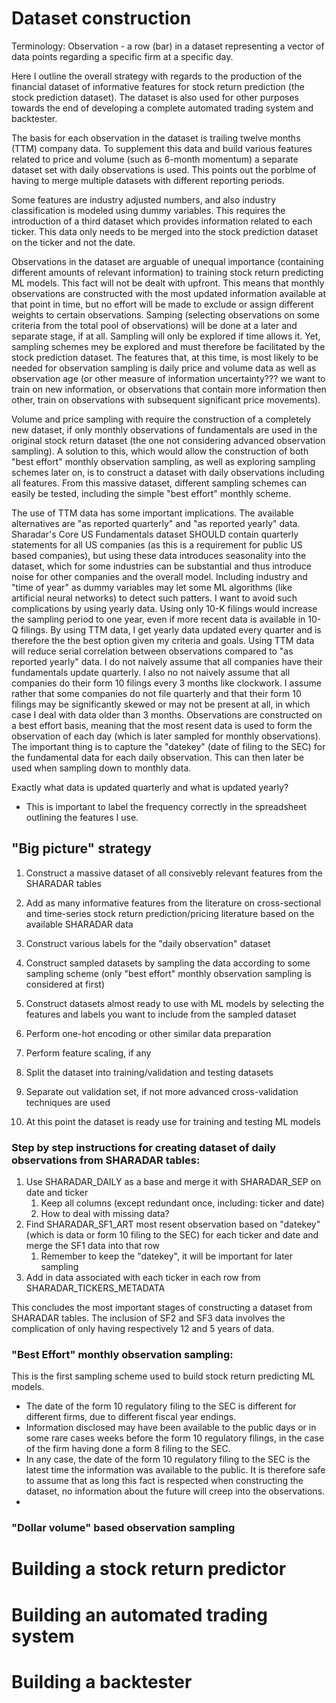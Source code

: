 # Dataset construction

Terminology:
Observation - a row (bar) in a dataset representing a vector of data points regarding a specific firm at a specific day. 


Here I outline the overall strategy with regards to the production of the financial dataset of informative features for stock return prediction (the stock prediction dataset). The dataset is also used for other purposes towards the end of developing a complete automated trading system and backtester.

The basis for each observation in the dataset is trailing twelve months (TTM) company data. To supplement this data and build various features related to price and volume (such as 6-month momentum) a separate dataset set with daily observations is used. This points out the porblme of having to merge multiple datasets with different reporting periods.

Some features are industry adjusted numbers, and also industry classification is modeled using dummy variables. This requires the introduction of a third dataset which provides information related to each ticker. This data only needs to be merged into the stock prediction dataset on the ticker and not the date.

Observations in the dataset are arguable of unequal importance (containing different amounts of relevant information) to training stock return predicting ML models. This fact will not be dealt with upfront. This means that monthly observations are constructed with the most updated information available at that point in time, but no effort will be made to exclude or assign different weights to certain observations. Samping (selecting observations on some criteria from the total pool of observations) will be done at a later and separate stage, if at all. Sampling will only be explored if time allows it. Yet, sampling schemes mey be explored and must therefore be facilitated by the stock prediction dataset.
The features that, at this time, is most likely to be needed for observation sampling is daily price and volume data as well as observation age (or other measure of information uncertainty??? we want to train on new information, or observations that contain more information then other, train on observations with subsequent significant price movements). 


Volume and price sampling with require the construction of a completely new dataset, if only monthly observations of fundamentals are used in the original stock return dataset (the one not considering advanced observation sampling). A solution to this, which would allow the construction of both "best effort" monthly observation sampling, as well as exploring sampling schemes later on, is to construct a dataset with daily observations including all features. From this massive dataset, different sampling schemes can easily be tested, including the simple "best effort" monthly scheme.

The use of TTM data has some important implications. The available alternatives are "as reported quarterly" and "as reported yearly" data. Sharadar's Core US Fundamentals dataset SHOULD contain quarterly statements for all US companies (as this is a requirement for public US based companies), but using these data introduces seasonality into the dataset, which for some industries can be substantial and thus introduce noise for other companies and the overall model. Including industry and "time of year" as dummy variables may let some ML algorithms (like artificial neural networks) to detect such patters. I want to avoid such complications by using yearly data. Using only 10-K filings would increase the sampling period to one year, even if more recent data is available in 10-Q filings. By using TTM data, I get yearly data updated every quarter and is therefore the the best option given my criteria and goals. Using TTM data will reduce serial correlation between observations compared to "as reported yearly" data. I do not naively assume that all companies have their fundamentals update quarterly. I also no not naively assume that all companies do their form 10 filings every 3 months like clockwork. I assume rather that some companies do not file quarterly and that their form 10 filings may be significantly skewed or may not be present at all, in which case I deal with data older than 3 months. Observations are constructed on a best effort basis, meaning that the most resent data is used to form the observation of each day (which is later sampled for monthly observations). The important thing is to capture the "datekey" (date of filing to the SEC) for the fundamental data for each daily observation. This can then later be used when sampling down to monthly data.


Exactly what data is updated quarterly and what is updated yearly? 
- This is important to label the frequency correctly in the spreadsheet outlining the features I use.


## "Big picture" strategy
1. Construct a massive dataset of all consivebly relevant features from the SHARADAR tables
2. Add as many informative features from the literature on cross-sectional and time-series stock return prediction/pricing literature based on the available SHARADAR data
3. Construct various labels for the "daily observation" dataset
4. Construct sampled datasets by sampling the data according to some sampling scheme (only "best effort" monthly observation sampling is considered at first)
5. Construct datasets almost ready to use with ML models by selecting the features and labels you want to include from the sampled dataset

6. Perform one-hot encoding or other similar data preparation
7. Perform feature scaling, if any
8. Split the dataset into training/validation and testing datasets
9. Separate out validation set, if not more advanced cross-validation techniques are used
10. At this point the dataset is ready use for training and testing ML models 



### Step by step instructions for creating dataset of daily observations from SHARADAR tables:
1. Use SHARADAR_DAILY as a base and merge it with SHARADAR_SEP on date and ticker
    1. Keep all columns (except redundant once, including: ticker and date)
    2. How to deal with missing data?
2. Find SHARADAR_SF1_ART most resent observation based on "datekey" (which is data or form 10 filing to the SEC) for each ticker and date and merge the SF1 data into that row
    1. Remember to keep the "datekey", it will be important for later sampling
3. Add in data associated with each ticker in each row from SHARADAR_TICKERS_METADATA

This concludes the most important stages of constructing a dataset from SHARADAR tables.
The inclusion of SF2 and SF3 data involves the complication of only having respectively 12 and 5 years of data.


### "Best Effort" monthly observation sampling:
This is the first sampling scheme used to build stock return predicting ML models.

- The date of the form 10 regulatory filing to the SEC is different for different firms, due to different fiscal year endings.
- Information disclosed may have been available to the public days or in some rare cases weeks before the form 10 regulatory filings, in the case of the firm having done a form 8 filing to the SEC.
- In any case, the date of the form 10 regulatory filing to the SEC is the latest time the information was available to the public. It is therefore safe to assume that as long this fact is respected when constructing the dataset, no information about the future will creep into the observations. 
- 


### "Dollar volume" based observation sampling


# Building a stock return predictor


# Building an automated trading system


# Building a backtester

